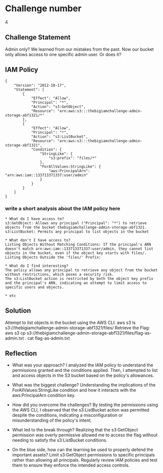 # Challenge number
4

## Challenge Statement
Admin only?
We learned from our mistakes from the past. Now our bucket only allows access to one specific admin user. Or does it?
## IAM Policy 
```
{
    "Version": "2012-10-17",
    "Statement": [
        {
            "Effect": "Allow",
            "Principal": "*",
            "Action": "s3:GetObject",
            "Resource": "arn:aws:s3:::thebigiamchallenge-admin-storage-abf1321/*"
        },
        {
            "Effect": "Allow",
            "Principal": "*",
            "Action": "s3:ListBucket",
            "Resource": "arn:aws:s3:::thebigiamchallenge-admin-storage-abf1321",
            "Condition": {
                "StringLike": {
                    "s3:prefix": "files/*"
                },
                "ForAllValues:StringLike": {
                    "aws:PrincipalArn": "arn:aws:iam::133713371337:user/admin"
                }
            }
        }
    ]
}
```              
### write a short analysis about the IAM policy here
```
* What do I have access to?
s3:GetObject: Allows any principal ("Principal": "*") to retrieve objects from the bucket thebigiamchallenge-admin-storage-abf1321.
s3:ListBucket: Permits any principal to list objects in the bucket

* What don't I have access to?
Listing Objects Without Matching Conditions: If the principal's ARN doesn't match arn:aws:iam::133713371337:user/admin, they cannot list objects in the bucket, even if the object key starts with files/.
Listing Objects Outside the 'files/' Prefix: 

* What do I find interesting?
The policy allows any principal to retrieve any object from the bucket without restrictions, which poses a security risk.
The s3:ListBucket action is restricted by both the object key prefix and the principal's ARN, indicating an attempt to limit access to specific users and objects.

* etc
```

## Solution
Attempt to list objects in the bucket using the AWS CLI: aws s3 ls s3://thebigiamchallenge-admin-storage-abf1321/files/
Retrieve the Flag:     aws s3 cp s3://thebigiamchallenge-admin-storage-abf1321/files/flag-as-admin.txt .
                       cat flag-as-admin.txt

## Reflection
* What was your approach?
I analyzed the IAM policy to understand the permissions granted and the conditions applied. Then, I attempted to list and access objects in the S3 bucket based on the policy's allowances.

* What was the biggest challenge?
Understanding the implications of the ForAllValues:StringLike condition and how it interacts with the aws:PrincipalArn condition key.

* How did you overcome the challenges?
By testing the permissions using the AWS CLI, I observed that the s3:ListBucket action was permitted despite the conditions, indicating a misconfiguration or misunderstanding of the policy's intent.

* What led to the break through?
Realizing that the s3:GetObject permission was overly permissive allowed me to access the flag without needing to satisfy the s3:ListBucket conditions.

* On the blue side, how can the learning be used to properly defend the important assets?
Limit s3:GetObject permissions to specific principals rather than allowing all principals.
Regularly review IAM policies and test them to ensure they enforce the intended access controls.

